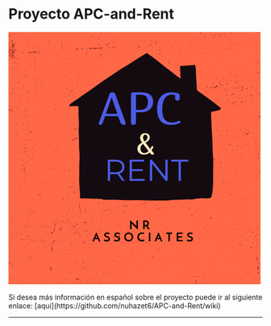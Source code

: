 
# Proyecto APC-and-Rent
<img src="img/logo.png"> 


<p align="align">Si desea más información en español sobre el proyecto puede ir al siguiente enlace: 
[aqui](https://github.com/nuhazet6/APC-and-Rent/wiki) </p>
<hr>
